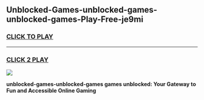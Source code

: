 
## Unblocked-Games-unblocked-games-unblocked-games-Play-Free-je9mi
<h3>
<a href="https://premium76.site?title=unblocked-games-unblocked-games&ref=17A">CLICK TO PLAY</a></h3>
<hr>

<h3>
<a href="https://premium76.site?title=unblocked-games-unblocked-games&ref=17A">CLICK 2 PLAY</a>
  
</h3>

<a href="https://premium76.site?title=unblocked-games-unblocked-games&ref=17A"><img src="https://clearcache.store/games.png"></a>


**unblocked-games-unblocked-games games unblocked: Your Gateway to Fun and Accessible Online Gaming**
